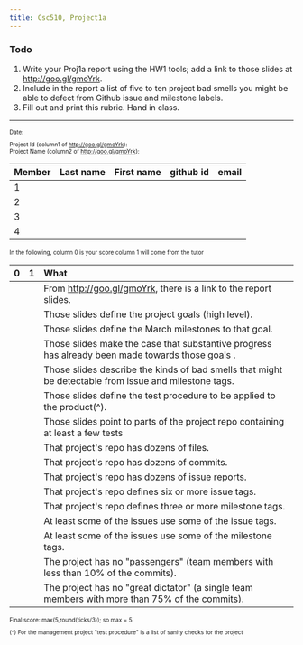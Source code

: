 ```yaml
---
title: Csc510, Project1a
---
```


### Todo

1. Write your Proj1a report using the HW1 tools; add a link to those slides at http://goo.gl/gmoYrk.
2. Include in the report a list of five to ten project bad smells you might be able to defect
   from Github issue and milestone labels.
3. Fill out and print this rubric. Hand in class.

_____


<font size=-2>

Date:

Project Id (column1 of http://goo.gl/gmoYrk):   
Project Name (column2 of http://goo.gl/gmoYrk):





|Member|Last name| First name | github id | email |
|:-----|:--------|:-----------|:----------|:------|
| 1    |         |            |           |       |
| 2    |         |            |           |       |
| 3    |         |            |           |       |
| 4    |         |            |           |       |


In the following, column 0 is your score column 1 will
come from the tutor

|0|1| What  |
|:--|:--|:-------|
|   |   |From http://goo.gl/gmoYrk, there is a link to the report slides.|
|  |  |Those slides define the project goals (high level).|
|  |  |Those  slides define the March milestones to that goal.|
|  |  |Those slides make the case that substantive progress has already been made towards those goals .|
|  |  |Those  slides describe the kinds of bad smells that might be detectable from issue and milestone tags.|
|  |  |Those  slides define the test procedure to be applied to the product(^).|
|  |  |Those  slides point to parts of the project repo containing at least a few tests|
|  |  |That project's repo has dozens of files.|
|  |  |That project's repo has dozens of commits.|
|  |  |That project's repo has dozens of issue reports.|
|  |  |That project's repo defines six or more issue tags.|
|  |  |That project's repo defines three or more milestone tags.|
|  |  |At least some of the issues use some of the issue tags.|
|  |  |At least some of the issues use some of the milestone tags.|
|  |  |The project has no "passengers" (team members with less than 10% of the commits).|
|  |  |The project has no "great dictator" (a single team members with more than 75% of the commits).|


Final score: max(5,round(ticks/3)); so max = 5

(^) For the management project "test procedure" is a list of sanity checks for the project